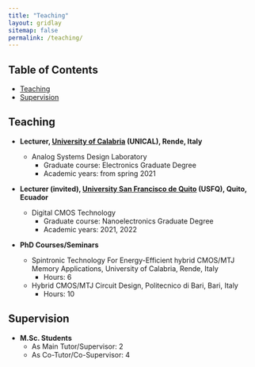 ```yaml
---
title: "Teaching"
layout: gridlay
sitemap: false
permalink: /teaching/
---
```


## Table of Contents
- [Teaching](#teaching)
- [Supervision](#supervision)

## Teaching
<a id="teaching"></a>

* <strong>Lecturer, <a href="https://www.unical.it/" target="_blank">University of Calabria</a> (UNICAL), Rende, Italy</strong>
    * Analog Systems Design Laboratory
        * Graduate course: Electronics Graduate Degree
        * Academic years: from spring 2021

* <strong>Lecturer (invited), <a href="https://www.usfq.edu.ec/en" target="_blank">University San Francisco de Quito</a> (USFQ), Quito, Ecuador</strong>
    * Digital CMOS Technology
        * Graduate course: Nanoelectronics Graduate Degree
        * Academic years: 2021, 2022

* <strong>PhD Courses/Seminars</strong>
    * Spintronic Technology For Energy-Efficient hybrid CMOS/MTJ Memory Applications, University of Calabria, Rende, Italy
        * Hours: 6
    * Hybrid CMOS/MTJ Circuit Design, Politecnico di Bari, Bari, Italy
        * Hours: 10

## Supervision
<a id="supervision"></a>

* <strong>M.Sc. Students</strong>
    * As Main Tutor/Supervisor: 2
    * As Co-Tutor/Co-Supervisor: 4

<!--
### Research
Mattia
Francesco

Cristhopher
Alessandro Bedoya
Felix
Diego Criollo
-->